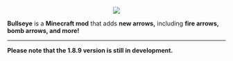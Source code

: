 <p align="center"><img src="http://i.imgur.com/h3ZeY6V.png"></p>

**Bullseye** is a **Minecraft mod** that adds **new arrows,** including **fire arrows, bomb arrows, and more!**

-----------------

**Please note that the 1.8.9 version is still in development.**
